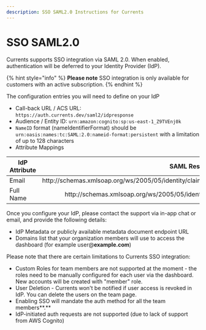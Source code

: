 ```yaml
---
description: SSO SAML2.0 Instructions for Currents
---
```


# SSO SAML2.0

Currents supports SSO integration via SAML 2.0. When enabled, authentication will be deferred to your Identity Provider (IdP).

{% hint style="info" %}
**Please note** SSO integration is only available for customers with an active subscription.
{% endhint %}

The configuration entries you will need to define on your IdP

* Call-back URL / ACS URL: `https://auth.currents.dev/saml2/idpresponse`
* Audience / Entity ID: `urn:amazon:cognito:sp:us-east-1_Z9TVEnj0k`
* `NameID` format (nameIdentifierFormat) should be `urn:oasis:names:tc:SAML:2.0:nameid-format:persistent` with a limitation of up to 128 characters
* Attribute Mappings

<table><thead><tr><th width="155.5">IdP Attribute</th><th align="right">SAML Response Attribute</th></tr></thead><tbody><tr><td>Email</td><td align="right">http://schemas.xmlsoap.org/ws/2005/05/identity/claims/emailaddress</td></tr><tr><td>Full Name</td><td align="right">http://schemas.xmlsoap.org/ws/2005/05/identity/claims/name</td></tr></tbody></table>



Once you configure your IdP, please contact the support via in-app chat or email, and provide the following details:

* IdP Metadata or publicly available metadata document endpoint URL
* Domains list that your organization members will use to access the dashboard (for example user@**example.com**)

Please note that there are certain limitations to Currents SSO integration:

* Custom Roles for team members are not supported at the moment - the roles need to be manually configured for each user via the dashboard. New accounts will be created with "member" role.
* User Deletion - Currents won't be notified if user access is revoked in IdP. You can delete the users on the team page.
* Enabling SSO will mandate the auth method for all the team members**.**
* IdP-initiated auth requests are not supported (due to lack of support from AWS Cognito)

